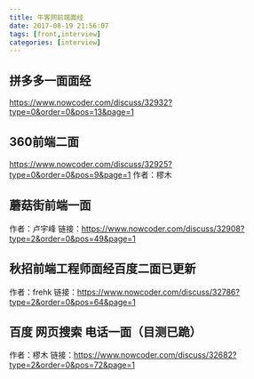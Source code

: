 ```yaml
---
title: 牛客网前端面经
date: 2017-08-19 21:56:07
tags: [front,interview]
categories: [interview]
---
```

## 拼多多一面面经
https://www.nowcoder.com/discuss/32932?type=0&order=0&pos=13&page=1

## 360前端二面
https://www.nowcoder.com/discuss/32925?type=0&order=0&pos=9&page=1
作者：樛木

## 蘑菇街前端一面
作者：卢宇峰
链接：https://www.nowcoder.com/discuss/32908?type=2&order=0&pos=49&page=1

## 秋招前端工程师面经百度二面已更新
作者：frehk
链接：https://www.nowcoder.com/discuss/32786?type=2&order=0&pos=64&page=1

## 百度 网页搜索 电话一面（目测已跪）
作者：樛木
链接：https://www.nowcoder.com/discuss/32682?type=2&order=0&pos=72&page=1

